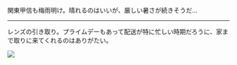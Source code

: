 関東甲信も梅雨明け。晴れるのはいいが、厳しい暑さが続きそうだ...

---

レンズの引き取り。プライムデーもあって配送が特に忙しい時期だろうに、家まで取りに来てくれるのはありがたい。

![](https://photos.old.apkas.net/medium/202407/20240718-121110.webp)
